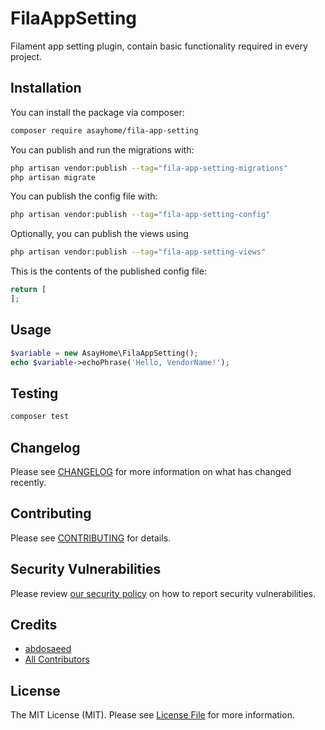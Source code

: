 # FilaAppSetting

Filament app setting plugin, contain basic functionality required in every project.

## Installation

You can install the package via composer:

```bash
composer require asayhome/fila-app-setting
```

You can publish and run the migrations with:

```bash
php artisan vendor:publish --tag="fila-app-setting-migrations"
php artisan migrate
```

You can publish the config file with:

```bash
php artisan vendor:publish --tag="fila-app-setting-config"
```

Optionally, you can publish the views using

```bash
php artisan vendor:publish --tag="fila-app-setting-views"
```

This is the contents of the published config file:

```php
return [
];
```

## Usage

```php
$variable = new AsayHome\FilaAppSetting();
echo $variable->echoPhrase('Hello, VendorName!');
```

## Testing

```bash
composer test
```

## Changelog

Please see [CHANGELOG](CHANGELOG.md) for more information on what has changed recently.

## Contributing

Please see [CONTRIBUTING](.github/CONTRIBUTING.md) for details.

## Security Vulnerabilities

Please review [our security policy](../../security/policy) on how to report security vulnerabilities.

## Credits

- [abdosaeed](https://github.com/abdosaeedelhassan)
- [All Contributors](../../contributors)

## License

The MIT License (MIT). Please see [License File](LICENSE.md) for more information.
